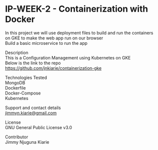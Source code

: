 # IP-WEEK-2 - Containerization with Docker

In this project we will use deployment files to build and run the containers on GKE to make the web app run on our browser   
Build a basic microservice to run the app  

Description  
This is a Configuration Management using Kubernetes on GKE  
Below is the link to the repo  
https://github.com/jnkiarie/containerization-gke  


Technologies Tested  
MongoDB  
Dockerfile   
Docker-Compose  
Kubernetes  

Support and contact details  
jimmyn.kiarie@gmail.com  

License  
GNU General Public License v3.0  

Contributor  
Jimmy Njuguna Kiarie  
